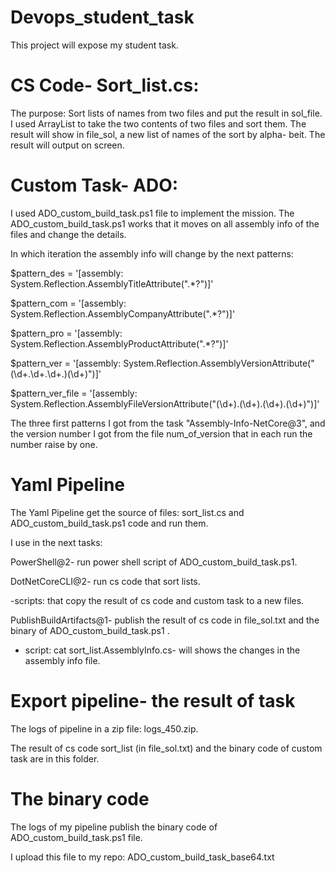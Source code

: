 # Devops_student_task

This project will expose my student task.


# CS Code- Sort_list.cs:

The purpose: Sort lists of names from two files and put the result in sol_file. I used ArrayList to take the two contents of two files and sort them. The result will show in file_sol, a new list of names of the sort by alpha- beit. The result will output on screen.


# Custom Task- ADO:

I used ADO_custom_build_task.ps1 file to implement the mission. The ADO_custom_build_task.ps1 works that it moves on all assembly info of the files and change the details. 

In which iteration the assembly info will change by the next patterns:

$pattern_des = '\[assembly: System\.Reflection\.AssemblyTitleAttribute\(".*?"\)\]'

$pattern_com = '\[assembly: System\.Reflection\.AssemblyCompanyAttribute\(".*?"\)\]'

$pattern_pro = '\[assembly: System\.Reflection\.AssemblyProductAttribute\(".*?"\)\]'

$pattern_ver = '\[assembly: System\.Reflection\.AssemblyVersionAttribute\("(\d+\.\d+\.\d+\.)(\d+)"\)\]'

$pattern_ver_file = '\[assembly: System\.Reflection\.AssemblyFileVersionAttribute\("(\d+)\.(\d+)\.(\d+)\.(\d+)"\)\]'

The three first patterns I got from the task "Assembly-Info-NetCore@3", and the version number I got from the file num_of_version that in each run the number raise by one.


# Yaml Pipeline

The Yaml Pipeline get the source of files: sort_list.cs and ADO_custom_build_task.ps1 code and run them.

I use in the next tasks:

PowerShell@2- run power shell script of ADO_custom_build_task.ps1.

DotNetCoreCLI@2- run cs code that sort lists.

-scripts: that copy the result of cs code and custom task to a new files.

PublishBuildArtifacts@1- publish the result of cs code in file_sol.txt and the binary of ADO_custom_build_task.ps1 .

- script: cat sort_list.AssemblyInfo.cs- will shows the changes in the assembly info file.

  
# Export pipeline- the result of task

The logs of pipeline in a zip file: logs_450.zip.

The result of cs code sort_list (in file_sol.txt) and the binary code of custom task are in this folder.


# The binary code

The logs of my pipeline publish the binary code of ADO_custom_build_task.ps1 file.

I upload this file to my repo: ADO_custom_build_task_base64.txt
